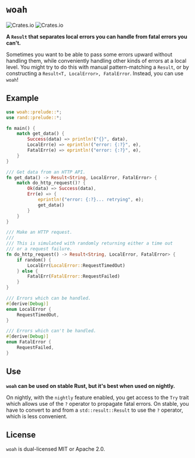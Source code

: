 
# `woah`

![Crates.io](https://img.shields.io/crates/v/woah)
![Crates.io](https://img.shields.io/crates/l/woah)

__A `Result` that separates local errors you can handle from fatal errors you can't.__

Sometimes you want to be able to pass some errors upward without handling them, while
conveniently handling other kinds of errors at a local level. You might try to do
this with manual pattern-matching a `Result`, or by constructing a
`Result<T, LocalError>, FatalError`. Instead, you can use `woah`!

## Example

```rust
use woah::prelude::*;
use rand::prelude::*;

fn main() {
    match get_data() {
        Success(data) => println!("{}", data),
        LocalErr(e) => eprintln!("error: {:?}", e),
        FatalErr(e) => eprintln!("error: {:?}", e),
    }
}

/// Get data from an HTTP API.
fn get_data() -> Result<String, LocalError, FatalError> {
    match do_http_request()? {
        Ok(data) => Success(data),
        Err(e) => {
            eprintln!("error: {:?}... retrying", e);
            get_data()
        }
    }
}

/// Make an HTTP request.
///
/// This is simulated with randomly returning either a time out
/// or a request failure.
fn do_http_request() -> Result<String, LocalError, FatalError> {
    if random() {
        LocalErr(LocalError::RequestTimedOut)
    } else {
        FatalErr(FatalError::RequestFailed)
    }
}

/// Errors which can be handled.
#[derive(Debug)]
enum LocalError {
    RequestTimedOut,
}

/// Errors which can't be handled.
#[derive(Debug)]
enum FatalError {
    RequestFailed,
}
```

## Use

__`woah` can be used on stable Rust, but it's best when used on nightly.__

On nightly, with the `nightly` feature enabled, you get access to the `Try`
trait which allows use of the `?` operator to propagate fatal errors. On
stable, you have to convert to and from a `std::result::Result` to use
the `?` operator, which is less convenient.

## License

`woah` is dual-licensed MIT or Apache 2.0.


[post]: http://sled.rs/errors.html "Link to the blog post"
